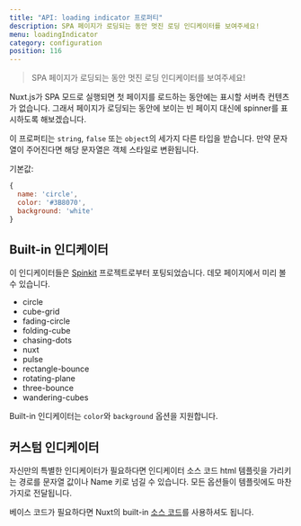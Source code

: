 ```yaml
---
title: "API: loading indicator 프로퍼티"
description: SPA 페이지가 로딩되는 동안 멋진 로딩 인디케이터를 보여주세요!
menu: loadingIndicator
category: configuration
position: 116
---
```


> SPA 페이지가 로딩되는 동안 멋진 로딩 인디케이터를 보여주세요!

Nuxt.js가 SPA 모드로 실행되면 첫 페이지를 로드하는 동안에는 표시할 서버측 컨텐츠가 없습니다. 그래서 페이지가 로딩되는 동안에 보이는 빈 페이지 대신에 spinner를 표시하도록 해보겠습니다.

이 프로퍼티는 `string`, `false` 또는 `object`의 세가지 다른 타입을 받습니다. 만약 문자열이 주어진다면 해당 문자열은 객체 스타일로 변환됩니다.

기본값:
```js
{
  name: 'circle',
  color: '#3B8070',
  background: 'white'
}
```

## Built-in 인디케이터

이 인디케이터들은 [Spinkit](http://tobiasahlin.com/spinkit) 프로젝트로부터 포팅되었습니다. 데모 페이지에서 미리 볼 수 있습니다.

- circle
- cube-grid
- fading-circle
- folding-cube
- chasing-dots
- nuxt
- pulse
- rectangle-bounce
- rotating-plane
- three-bounce
- wandering-cubes

Built-in 인디케이터는 `color`와 `background` 옵션을 지원합니다.

## 커스텀 인디케이터

자신만의 특별한 인디케이터가 필요하다면 인디케이터 소스 코드 html 템플릿을 가리키는 경로를 문자열 값이나 Name 키로 넘길 수 있습니다. 모든 옵션들이 템플릿에도 마찬가지로 전달됩니다.

베이스 코드가 필요하다면 Nuxt의 built-in [소스 코드](https://github.com/nuxt/nuxt.js/tree/dev/packages/vue-app/template/views/loading)를 사용하셔도 됩니다.
